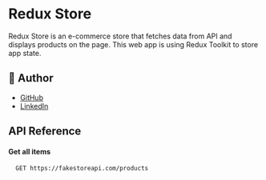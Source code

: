 
# Redux Store

Redux Store is an e-commerce store that fetches data from API and displays products on the page. This web app is using Redux Toolkit to store app state.



## 🧔 Author

- [GitHub](https://www.github.com/PrantoshB)
- [LinkedIn](https://linkedin.com/in/prantosh)

## API Reference

#### Get all items

```http
  GET https://fakestoreapi.com/products
```


